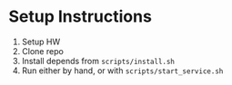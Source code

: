 # Setup Instructions

1. Setup HW
2. Clone repo
3. Install depends from `scripts/install.sh`
4. Run either by hand, or with `scripts/start_service.sh`